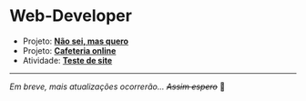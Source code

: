 <head>
  <link rel="shortcut icon" href="https://i.pinimg.com/originals/41/c4/97/41c497c6c33e749d7dd198df789079ff.png">
</head>

# Web-Developer

- Projeto: <strong><a href="/Web-Developer/Nao-Sei-Mas-Quero">Não sei, mas quero</a></strong>
- Projeto: <strong><a href="/Web-Developer/Cafeteria">Cafeteria online</a></strong>
- Atividade: <strong><a href="/Web-Developer/Site-teste">Teste de site</a></strong>

***
_Em breve, mais atualizações ocorrerão... ~~Assim espero~~_ 😬
